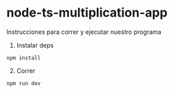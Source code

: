 # node-ts-multiplication-app

Instrucciones para correr y ejecutar nuestro programa

1. Instalar deps

````
npm install
````

2. Correr

````
npm run dev
````